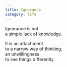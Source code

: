 ```yaml
---
title: Ignorance
category: life
---
```

Ignorance is not   
a simple lack of knowledge.

It is an attachment   
to a narrow way of thinking,  
an unwillingness   
to see things differently.
